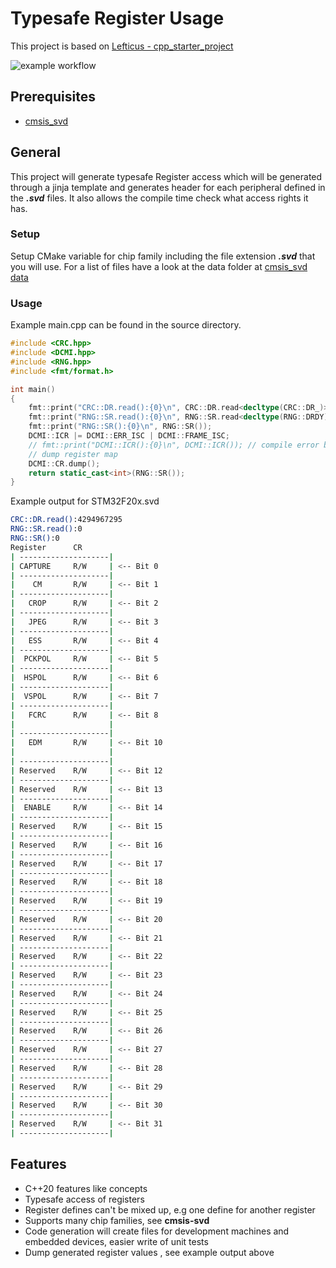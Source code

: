 # Typesafe Register Usage

This project is based on [Lefticus - cpp_starter_project](https://github.com/lefticus/cpp_starter_project)

![example workflow](https://github.com/StephanKa/TypeSafeRegister/actions/workflows/build_cmake.yml/badge.svg)

## Prerequisites

- [cmsis_svd](https://github.com/posborne/cmsis-svd/tree/master/python)

## General

This project will generate typesafe Register access which will be generated through a jinja template and generates header for each peripheral defined in the **_.svd_** files. 
It also allows the compile time check what access rights it has. 

### Setup 
Setup CMake variable for chip family including the file extension **_.svd_** that you will use.
For a list of files have a look at the data folder at [cmsis_svd data](https://github.com/posborne/cmsis-svd/tree/master/data)

### Usage

Example main.cpp can be found in the source directory.
````c++
#include <CRC.hpp>
#include <DCMI.hpp>
#include <RNG.hpp>
#include <fmt/format.h>

int main()
{
    fmt::print("CRC::DR.read():{0}\n", CRC::DR.read<decltype(CRC::DR_)>());
    fmt::print("RNG::SR.read():{0}\n", RNG::SR.read<decltype(RNG::DRDY)>());
    fmt::print("RNG::SR():{0}\n", RNG::SR());
    DCMI::ICR |= DCMI::ERR_ISC | DCMI::FRAME_ISC;
    // fmt::print("DCMI::ICR():{0}\n", DCMI::ICR()); // compile error because it can't be read
    // dump register map
    DCMI::CR.dump();
    return static_cast<int>(RNG::SR());
}
````

Example output for STM32F20x.svd
````bash
CRC::DR.read():4294967295
RNG::SR.read():0
RNG::SR():0
Register      CR
| --------------------|
| CAPTURE     R/W     | <-- Bit 0
| --------------------|
|    CM       R/W     | <-- Bit 1
| --------------------|
|   CROP      R/W     | <-- Bit 2
| --------------------|
|   JPEG      R/W     | <-- Bit 3
| --------------------|
|   ESS       R/W     | <-- Bit 4
| --------------------|
|  PCKPOL     R/W     | <-- Bit 5
| --------------------|
|  HSPOL      R/W     | <-- Bit 6
| --------------------|
|  VSPOL      R/W     | <-- Bit 7
| --------------------|
|   FCRC      R/W     | <-- Bit 8
|                     |
| --------------------|
|   EDM       R/W     | <-- Bit 10
|                     |
| --------------------|
| Reserved    R/W     | <-- Bit 12
| --------------------|
| Reserved    R/W     | <-- Bit 13
| --------------------|
|  ENABLE     R/W     | <-- Bit 14
| --------------------|
| Reserved    R/W     | <-- Bit 15
| --------------------|
| Reserved    R/W     | <-- Bit 16
| --------------------|
| Reserved    R/W     | <-- Bit 17
| --------------------|
| Reserved    R/W     | <-- Bit 18
| --------------------|
| Reserved    R/W     | <-- Bit 19
| --------------------|
| Reserved    R/W     | <-- Bit 20
| --------------------|
| Reserved    R/W     | <-- Bit 21
| --------------------|
| Reserved    R/W     | <-- Bit 22
| --------------------|
| Reserved    R/W     | <-- Bit 23
| --------------------|
| Reserved    R/W     | <-- Bit 24
| --------------------|
| Reserved    R/W     | <-- Bit 25
| --------------------|
| Reserved    R/W     | <-- Bit 26
| --------------------|
| Reserved    R/W     | <-- Bit 27
| --------------------|
| Reserved    R/W     | <-- Bit 28
| --------------------|
| Reserved    R/W     | <-- Bit 29
| --------------------|
| Reserved    R/W     | <-- Bit 30
| --------------------|
| Reserved    R/W     | <-- Bit 31
| --------------------|

````


## Features

- C++20 features like concepts
- Typesafe access of registers
- Register defines can't be mixed up, e.g one define for another register
- Supports many chip families, see **cmsis-svd**
- Code generation will create files for development machines and embedded devices, easier write of unit tests
- Dump generated register values , see example output above